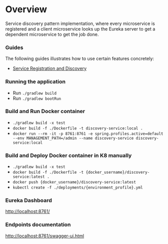 # Overview

Service discovery pattern implementation, where every microservice is registered and a client microservice looks up the Eureka server to get a dependent microservice to get the job done.

### Guides
The following guides illustrates how to use certain features concretely:

* [Service Registration and Discovery](https://microservices.io/patterns/service-registry.html)

### Running the application

* Run `./gradlew build`
* Run `./gradlew bootRun`

### Build and Run Docker container
* `./gradlew build -x test`
* `docker build -f ./Dockerfile -t discovery-service:local .`
* `docker run --rm -it -p 8761:8761 -e spring.profiles.active=default --env MANAGEMENT_PATH=/admin --name discovery-service discovery-service:local` 

### Build and Deploy Docker container in K8 manually
* `./gradlew build -x test`
* `docker build -f ./Dockerfile -t {docker_username}/discovery-service:latest .`     
* `docker push {docker_username}/discovery-service:latest`
* `kubectl create -f ./deployments/{environment_profile}.yml`

### Eureka Dashboard

[http://localhost:8761/](http://localhost:8761/)


### Endpoints documentation

[http://localhost:8761/swagger-ui.html](http://localhost:8761/swagger-ui.html  )  
